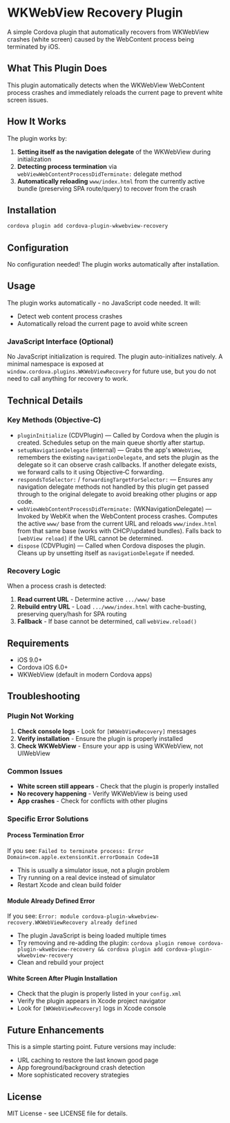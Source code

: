 # WKWebView Recovery Plugin

A simple Cordova plugin that automatically recovers from WKWebView crashes (white screen) caused by the WebContent process being terminated by iOS.

## What This Plugin Does

This plugin automatically detects when the WKWebView WebContent process crashes and immediately reloads the current page to prevent white screen issues.

## How It Works

The plugin works by:
1. **Setting itself as the navigation delegate** of the WKWebView during initialization
2. **Detecting process termination** via `webViewWebContentProcessDidTerminate:` delegate method
3. **Automatically reloading** `www/index.html` from the currently active bundle (preserving SPA route/query) to recover from the crash

## Installation

```bash
cordova plugin add cordova-plugin-wkwebview-recovery
```

## Configuration

No configuration needed! The plugin works automatically after installation.

## Usage

The plugin works automatically - no JavaScript code needed. It will:
- Detect web content process crashes
- Automatically reload the current page to avoid white screen

### JavaScript Interface (Optional)

No JavaScript initialization is required. The plugin auto-initializes natively. A minimal namespace is exposed at `window.cordova.plugins.WKWebViewRecovery` for future use, but you do not need to call anything for recovery to work.

## Technical Details

### Key Methods (Objective‑C)

- `pluginInitialize` (CDVPlugin) — Called by Cordova when the plugin is created. Schedules setup on the main queue shortly after startup.
- `setupNavigationDelegate` (internal) — Grabs the app's `WKWebView`, remembers the existing `navigationDelegate`, and sets the plugin as the delegate so it can observe crash callbacks. If another delegate exists, we forward calls to it using Objective‑C forwarding.
- `respondsToSelector:` / `forwardingTargetForSelector:` — Ensures any navigation delegate methods not handled by this plugin get passed through to the original delegate to avoid breaking other plugins or app code.
- `webViewWebContentProcessDidTerminate:` (WKNavigationDelegate) — Invoked by WebKit when the WebContent process crashes. Computes the active `www/` base from the current URL and reloads `www/index.html` from that same base (works with CHCP/updated bundles). Falls back to `[webView reload]` if the URL cannot be determined.
- `dispose` (CDVPlugin) — Called when Cordova disposes the plugin. Cleans up by unsetting itself as `navigationDelegate` if needed.

### Recovery Logic

When a process crash is detected:
1. **Read current URL** - Determine active `.../www/` base
2. **Rebuild entry URL** - Load `.../www/index.html` with cache-busting, preserving query/hash for SPA routing
3. **Fallback** - If base cannot be determined, call `webView.reload()`

## Requirements

- iOS 9.0+
- Cordova iOS 6.0+
- WKWebView (default in modern Cordova apps)

## Troubleshooting

### Plugin Not Working

1. **Check console logs** - Look for `[WKWebViewRecovery]` messages
2. **Verify installation** - Ensure the plugin is properly installed
3. **Check WKWebView** - Ensure your app is using WKWebView, not UIWebView

### Common Issues

- **White screen still appears** - Check that the plugin is properly installed
- **No recovery happening** - Verify WKWebView is being used
- **App crashes** - Check for conflicts with other plugins

### Specific Error Solutions

#### Process Termination Error
If you see: `Failed to terminate process: Error Domain=com.apple.extensionKit.errorDomain Code=18`
- This is usually a simulator issue, not a plugin problem
- Try running on a real device instead of simulator
- Restart Xcode and clean build folder

#### Module Already Defined Error
If you see: `Error: module cordova-plugin-wkwebview-recovery.WKWebViewRecovery already defined`
- The plugin JavaScript is being loaded multiple times
- Try removing and re-adding the plugin: `cordova plugin remove cordova-plugin-wkwebview-recovery && cordova plugin add cordova-plugin-wkwebview-recovery`
- Clean and rebuild your project

#### White Screen After Plugin Installation
- Check that the plugin is properly listed in your `config.xml`
- Verify the plugin appears in Xcode project navigator
- Look for `[WKWebViewRecovery]` logs in Xcode console

## Future Enhancements

This is a simple starting point. Future versions may include:
- URL caching to restore the last known good page
- App foreground/background crash detection
- More sophisticated recovery strategies

## License

MIT License - see LICENSE file for details.
